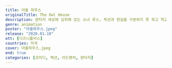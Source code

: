 ```yaml
---
title: 아울 하우스
originalTitle: The Owl House
description: 판타지 세상에 심취해 있는 소녀 루스, 픽션과 현실을 구분하지 못 하고 학교에서 사고를 치다 결국 여름방학 3개월을 정신안정 캠프에서 보내는 처벌을 받게 된다. 하지만 캠프로 떠나기 직전, 우연히 자신의 소설책을 들고 낡은 폐가로 들어가는 부엉이를 뒤쫒다 그토록 동경하던 판타지 세계에서 마녀 이다와 만나게 되는데...
genre: animation
poster: "아울하우스.jpeg"
release: "2020.01.10"
ott: [디즈니플러스]
countries: 미국
cover: 아울하우스.jpeg
end: true
categories: [코미디, 액션, 어드벤처, 판타지]
---
```

